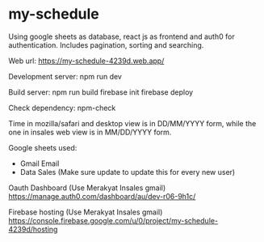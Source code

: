 # my-schedule
Using google sheets as database, react js as frontend and auth0 for authentication. Includes pagination, sorting and searching.

Web url: https://my-schedule-4239d.web.app/

Development server:
npm run dev

Build server:
npm run build
firebase init
firebase deploy

Check dependency:
npm-check

Time in mozilla/safari and desktop view is in DD/MM/YYYY form, while the one in insales web view is in MM/DD/YYYY form.

Google sheets used:
- Gmail Email
- Data Sales (Make sure update to update this for every new user)

Oauth Dashboard (Use Merakyat Insales gmail)
https://manage.auth0.com/dashboard/au/dev-r06-9h1c/

Firebase hosting (Use Merakyat Insales gmail)
https://console.firebase.google.com/u/0/project/my-schedule-4239d/hosting
